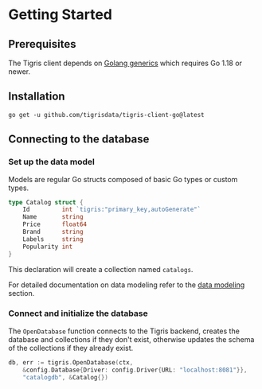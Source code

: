 # Getting Started

## Prerequisites

The Tigris client depends on
[Golang generics](https://go.dev/doc/tutorial/generics) which requires Go 1.18
or newer.

## Installation

```shell
go get -u github.com/tigrisdata/tigris-client-go@latest
```

## Connecting to the database

### Set up the data model

Models are regular Go structs composed of basic Go types or custom types.

```go
type Catalog struct {
	Id         int `tigris:"primary_key,autoGenerate"`
	Name       string
	Price      float64
	Brand      string
	Labels     string
	Popularity int
}
```

This declaration will create a collection named `catalogs`.

For detailed documentation on data modeling refer to the
[data modeling](datamodel/overview.mdx) section.

### Connect and initialize the database

The `OpenDatabase` function connects to the Tigris backend, creates the
database and collections if they don't exist, otherwise updates the schema of
the collections if they already exist.

```go
db, err := tigris.OpenDatabase(ctx,
	&config.Database{Driver: config.Driver{URL: "localhost:8081"}},
    "catalogdb", &Catalog{})
```
